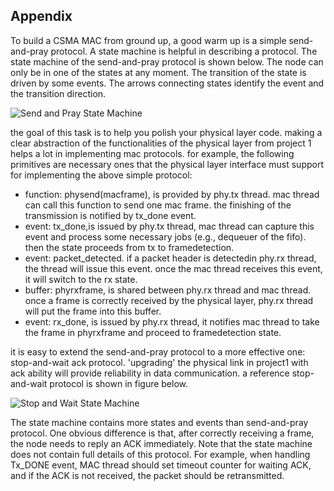 ## Appendix


To build a CSMA MAC from ground up, a good warm up is a simple send-and-pray protocol. A state machine is helpful in describing a protocol. The state machine of the send-and-pray protocol is shown below. The node can only be in one of the states at any moment. The transition of the state is driven by some events. The arrows connecting states identify the event and the transition direction.


![Send and Pray State Machine](/media/send_pray_fsm.png)

the goal of this task is to help you polish your physical layer code. making a clear abstraction of the functionalities of the physical layer from project 1 helps a lot in implementing mac protocols. for example, the following primitives are necessary ones that the physical layer interface must support for implementing the above simple protocol:

- function: physend(macframe), is provided by phy.tx thread. mac thread can call this function to send one mac frame. the finishing of the transmission is notified by tx\_done event.
- event: tx\_done,is issued by phy.tx thread, mac thread can capture this event and process some necessary jobs (e.g., dequeuer of the fifo). then the state proceeds from tx to framedetection.
- event: packet\_detected. if a packet header is detectedin phy.rx thread, the thread will issue this event. once the mac thread receives this event, it will switch to the rx state.
- buffer: phyrxframe, is shared between phy.rx thread and mac thread. once a frame is correctly received by the physical layer, phy.rx thread will put the frame into this buffer.
- event: rx\_done, is issued by phy.rx thread, it notifies mac thread to take the frame in phyrxframe and proceed to framedetection state.

it is easy to extend the send-and-pray protocol to a more effective one: stop-and-wait ack protocol. 'upgrading' the physical link in project1 with ack ability will provide reliability in data communication. a reference stop-and-wait protocol is shown in figure below.

![Stop and Wait State Machine](/media/stop_wait_fsm.png)

The state machine contains more states and events than send-and-pray protocol. One obvious difference is that, after correctly receiving a frame, the node needs to reply an ACK immediately. Note that the state machine does not contain full details of this protocol. For example, when handling Tx\_DONE event, MAC thread should set timeout counter for waiting ACK, and if the ACK is not received, the packet should be retransmitted.
